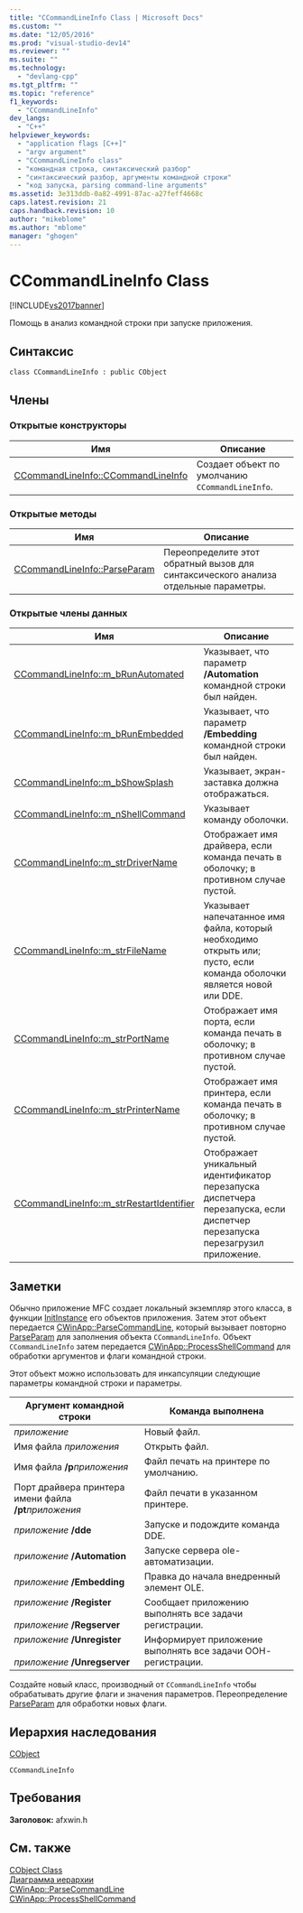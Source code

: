 ```yaml
---
title: "CCommandLineInfo Class | Microsoft Docs"
ms.custom: ""
ms.date: "12/05/2016"
ms.prod: "visual-studio-dev14"
ms.reviewer: ""
ms.suite: ""
ms.technology: 
  - "devlang-cpp"
ms.tgt_pltfrm: ""
ms.topic: "reference"
f1_keywords: 
  - "CCommandLineInfo"
dev_langs: 
  - "C++"
helpviewer_keywords: 
  - "application flags [C++]"
  - "argv argument"
  - "CCommandLineInfo class"
  - "командная строка, синтаксический разбор"
  - "синтаксический разбор, аргументы командной строки"
  - "код запуска, parsing command-line arguments"
ms.assetid: 3e313ddb-0a82-4991-87ac-a27feff4668c
caps.latest.revision: 21
caps.handback.revision: 10
author: "mikeblome"
ms.author: "mblome"
manager: "ghogen"
---
```

# CCommandLineInfo Class
[!INCLUDE[vs2017banner](../../assembler/inline/includes/vs2017banner.md)]

Помощь в анализ командной строки при запуске приложения.  
  
## Синтаксис  
  
```  
class CCommandLineInfo : public CObject  
```  
  
## Члены  
  
### Открытые конструкторы  
  
|Имя|Описание|  
|---------|--------------|  
|[CCommandLineInfo::CCommandLineInfo](../Topic/CCommandLineInfo::CCommandLineInfo.md)|Создает объект по умолчанию `CCommandLineInfo`.|  
  
### Открытые методы  
  
|Имя|Описание|  
|---------|--------------|  
|[CCommandLineInfo::ParseParam](../Topic/CCommandLineInfo::ParseParam.md)|Переопределите этот обратный вызов для синтаксического анализа отдельные параметры.|  
  
### Открытые члены данных  
  
|Имя|Описание|  
|---------|--------------|  
|[CCommandLineInfo::m\_bRunAutomated](../Topic/CCommandLineInfo::m_bRunAutomated.md)|Указывает, что параметр **\/Automation** командной строки был найден.|  
|[CCommandLineInfo::m\_bRunEmbedded](../Topic/CCommandLineInfo::m_bRunEmbedded.md)|Указывает, что параметр **\/Embedding** командной строки был найден.|  
|[CCommandLineInfo::m\_bShowSplash](../Topic/CCommandLineInfo::m_bShowSplash.md)|Указывает, экран\-заставка должна отображаться.|  
|[CCommandLineInfo::m\_nShellCommand](../Topic/CCommandLineInfo::m_nShellCommand.md)|Указывает команду оболочки.|  
|[CCommandLineInfo::m\_strDriverName](../Topic/CCommandLineInfo::m_strDriverName.md)|Отображает имя драйвера, если команда печать в оболочку; в противном случае пустой.|  
|[CCommandLineInfo::m\_strFileName](../Topic/CCommandLineInfo::m_strFileName.md)|Указывает напечатанное имя файла, который необходимо открыть или; пусто, если команда оболочки является новой или DDE.|  
|[CCommandLineInfo::m\_strPortName](../Topic/CCommandLineInfo::m_strPortName.md)|Отображает имя порта, если команда печать в оболочку; в противном случае пустой.|  
|[CCommandLineInfo::m\_strPrinterName](../Topic/CCommandLineInfo::m_strPrinterName.md)|Отображает имя принтера, если команда печать в оболочку; в противном случае пустой.|  
|[CCommandLineInfo::m\_strRestartIdentifier](../Topic/CCommandLineInfo::m_strRestartIdentifier.md)|Отображает уникальный идентификатор перезапуска диспетчера перезапуска, если диспетчер перезапуска перезагрузил приложение.|  
  
## Заметки  
 Обычно приложение MFC создает локальный экземпляр этого класса, в функции [InitInstance](../Topic/CWinApp::InitInstance.md) его объектов приложения.  Затем этот объект передается [CWinApp::ParseCommandLine](../Topic/CWinApp::ParseCommandLine.md), который вызывает повторно [ParseParam](../Topic/CCommandLineInfo::ParseParam.md) для заполнения объекта `CCommandLineInfo`.  Объект `CCommandLineInfo` затем передается [CWinApp::ProcessShellCommand](../Topic/CWinApp::ProcessShellCommand.md) для обработки аргументов и флаги командной строки.  
  
 Этот объект можно использовать для инкапсуляции следующие параметры командной строки и параметры.  
  
|Аргумент командной строки|Команда выполнена|  
|-------------------------------|-----------------------|  
|*приложение*|Новый файл.|  
|Имя файла *приложения*|Открыть файл.|  
|Имя файла **\/p***приложения*|Файл печать на принтере по умолчанию.|  
|Порт драйвера принтера имени файла **\/pt***приложения*|Файл печати в указанном принтере.|  
|*приложение* **\/dde**|Запуске и подождите команда DDE.|  
|*приложение* **\/Automation**|Запуске сервера ole\-автоматизации.|  
|*приложение* **\/Embedding**|Правка до начала внедренный элемент OLE.|  
|*приложение* **\/Register**<br /><br /> *приложение* **\/Regserver**|Сообщает приложению выполнять все задачи регистрации.|  
|*приложение* **\/Unregister**<br /><br /> *приложение* **\/Unregserver**|Информирует приложение выполнять все задачи ООН\- регистрации.|  
  
 Создайте новый класс, производный от `CCommandLineInfo` чтобы обрабатывать другие флаги и значения параметров.  Переопределение [ParseParam](../Topic/CCommandLineInfo::ParseParam.md) для обработки новых флаги.  
  
## Иерархия наследования  
 [CObject](../Topic/CObject%20Class.md)  
  
 `CCommandLineInfo`  
  
## Требования  
 **Заголовок:** afxwin.h  
  
## См. также  
 [CObject Class](../Topic/CObject%20Class.md)   
 [Диаграмма иерархии](../../mfc/hierarchy-chart.md)   
 [CWinApp::ParseCommandLine](../Topic/CWinApp::ParseCommandLine.md)   
 [CWinApp::ProcessShellCommand](../Topic/CWinApp::ProcessShellCommand.md)